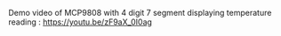 Demo video of MCP9808 with 4 digit 7 segment displaying temperature reading : https://youtu.be/zF9aX_0I0ag
